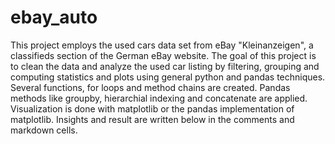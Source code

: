 # ebay_auto

This project employs the used cars data set from eBay "Kleinanzeigen", a classifieds section of the German eBay website. The goal of this project is to clean the data and analyze the used car listing by filtering, grouping and computing statistics and plots using general python and pandas techniques. Several functions, for loops and method chains are created. Pandas methods like groupby, hierarchial indexing and concatenate are applied. Visualization is done with matplotlib or the pandas implementation of matplotlib.
Insights and result are written below in the comments and markdown cells.
